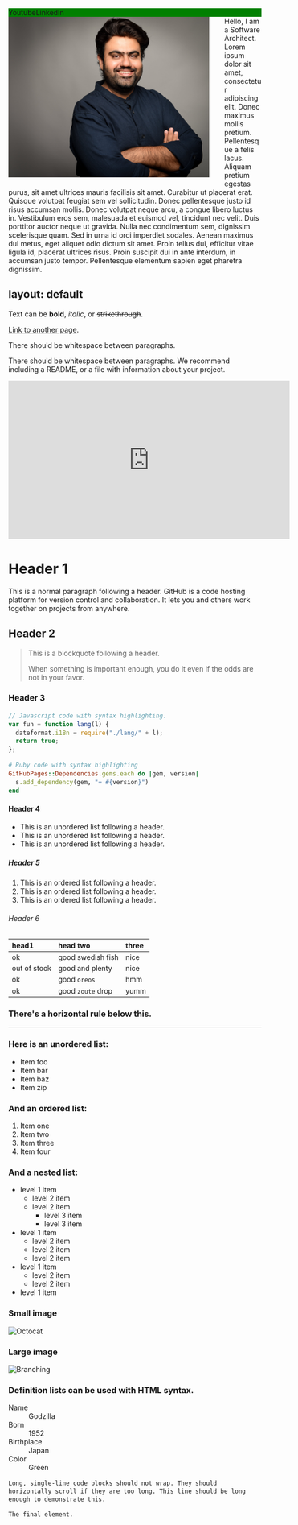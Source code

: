 <div id="#nav" style="background-color: green;"><span>Youtube</span><span>LinkedIn</span></div>

<img src="./assets/images/picture.jpg" align="left" alt="drawing" width="400" style="margin: 0px 30px 20px 0px;"/>
Hello, I am a Software Architect. Lorem ipsum dolor sit amet, consectetur adipiscing elit. Donec maximus mollis pretium. Pellentesque a felis lacus. Aliquam pretium egestas purus, sit amet ultrices mauris facilisis sit amet. Curabitur ut placerat erat. Quisque volutpat feugiat sem vel sollicitudin. Donec pellentesque justo id risus accumsan mollis. Donec volutpat neque arcu, a congue libero luctus in. Vestibulum eros sem, malesuada et euismod vel, tincidunt nec velit. Duis porttitor auctor neque ut gravida. Nulla nec condimentum sem, dignissim scelerisque quam. Sed in urna id orci imperdiet sodales. Aenean maximus dui metus, eget aliquet odio dictum sit amet. Proin tellus dui, efficitur vitae ligula id, placerat ultrices risus. Proin suscipit dui in ante interdum, in accumsan justo tempor. Pellentesque elementum sapien eget pharetra dignissim.

## layout: default

Text can be **bold**, _italic_, or ~~strikethrough~~.

[Link to another page](./another-page.html).

There should be whitespace between paragraphs.

There should be whitespace between paragraphs. We recommend including a README, or a file with information about your project.

<iframe width="560" height="315" src="https://www.youtube.com/embed/CZoLlYOn52M?si=P4hMZoe_LAJKZ2vy" title="YouTube video player" frameborder="0" allow="accelerometer; autoplay; clipboard-write; encrypted-media; gyroscope; picture-in-picture; web-share" allowfullscreen></iframe>

# Header 1

This is a normal paragraph following a header. GitHub is a code hosting platform for version control and collaboration. It lets you and others work together on projects from anywhere.

## Header 2

> This is a blockquote following a header.
>
> When something is important enough, you do it even if the odds are not in your favor.

### Header 3

```js
// Javascript code with syntax highlighting.
var fun = function lang(l) {
  dateformat.i18n = require("./lang/" + l);
  return true;
};
```

```ruby
# Ruby code with syntax highlighting
GitHubPages::Dependencies.gems.each do |gem, version|
  s.add_dependency(gem, "= #{version}")
end
```

#### Header 4

- This is an unordered list following a header.
- This is an unordered list following a header.
- This is an unordered list following a header.

##### Header 5

1.  This is an ordered list following a header.
2.  This is an ordered list following a header.
3.  This is an ordered list following a header.

###### Header 6

| head1        | head two          | three |
| :----------- | :---------------- | :---- |
| ok           | good swedish fish | nice  |
| out of stock | good and plenty   | nice  |
| ok           | good `oreos`      | hmm   |
| ok           | good `zoute` drop | yumm  |

### There's a horizontal rule below this.

---

### Here is an unordered list:

- Item foo
- Item bar
- Item baz
- Item zip

### And an ordered list:

1.  Item one
1.  Item two
1.  Item three
1.  Item four

### And a nested list:

- level 1 item
  - level 2 item
  - level 2 item
    - level 3 item
    - level 3 item
- level 1 item
  - level 2 item
  - level 2 item
  - level 2 item
- level 1 item
  - level 2 item
  - level 2 item
- level 1 item

### Small image

![Octocat](https://github.githubassets.com/images/icons/emoji/octocat.png)

### Large image

![Branching](https://guides.github.com/activities/hello-world/branching.png)

### Definition lists can be used with HTML syntax.

<dl>
<dt>Name</dt>
<dd>Godzilla</dd>
<dt>Born</dt>
<dd>1952</dd>
<dt>Birthplace</dt>
<dd>Japan</dd>
<dt>Color</dt>
<dd>Green</dd>
</dl>

```
Long, single-line code blocks should not wrap. They should horizontally scroll if they are too long. This line should be long enough to demonstrate this.
```

```
The final element.
```
